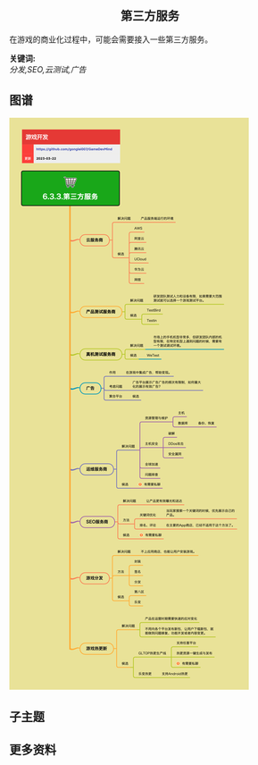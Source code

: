 <h2 align="center">第三方服务</h2>
<p>
在游戏的商业化过程中，可能会需要接入一些第三方服务。
</p>

**关键词:**<br/>
*分发,SEO,云测试,广告*

## 图谱
![图片加载中...](../../exports/6.3.3.第三方服务.png?raw=true)

## 子主题

## 更多资料